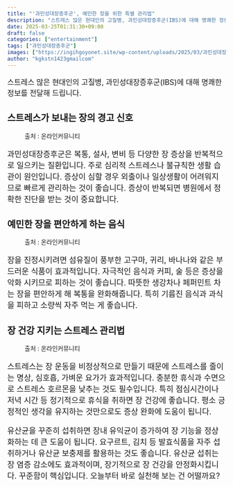 ```yaml
---
title: "'과민성대장증후군', 예민한 장을 위한 특별 관리법"
description: "스트레스 많은 현대인의 고질병, 과민성대장증후군(IBS)에 대해 명쾌한 정보를 전달해 드립니다."
date: 2025-03-25T01:31:30+09:00
draft: false
categories: ["entertainment"]
tags: ["과민성대장증후군"]
images: ["https://ingihgoyonet.site/wp-content/uploads/2025/03/과민성대장증후군증상.webp", "https://ingihgoyonet.site/wp-content/uploads/2025/03/과민성대장증후군에좋은음식.webp", "https://ingihgoyonet.site/wp-content/uploads/2025/03/과민성대장증후군.webp"]
author: "kgkstn1423gmailcom"
---
```


<p style="font-size:17px">스트레스 많은 현대인의 고질병, 과민성대장증후군(IBS)에 대해 명쾌한 정보를 전달해 드립니다.</p> <h2 >스트레스가 보내는 장의 경고 신호</h2> <figure ><img src="https://ingihgoyonet.site/wp-content/uploads/2025/03/과민성대장증후군증상.webp" alt="" style="aspect-ratio:16/9;object-fit:cover"/><figcaption >출처 : 온라인커뮤니티</figcaption></figure> <p style="font-size:18px">과민성대장증후군은 복통, 설사, 변비 등 다양한 장 증상을 반복적으로 일으키는 질환입니다. 주로 심리적 스트레스나 불규칙한 생활 습관이 원인입니다. 증상이 심할 경우 외출이나 일상생활이 어려워지므로 빠르게 관리하는 것이 좋습니다. 증상이 반복되면 병원에서 정확한 진단을 받는 것이 중요합니다.</p> <h2 >예민한 장을 편안하게 하는 음식</h2> <figure ><img src="https://ingihgoyonet.site/wp-content/uploads/2025/03/과민성대장증후군에좋은음식.webp" alt="" style="aspect-ratio:16/9;object-fit:cover"/><figcaption >출처 : 온라인커뮤니티</figcaption></figure> <p style="font-size:18px">장을 진정시키려면 섬유질이 풍부한 고구마, 귀리, 바나나와 같은 부드러운 식품이 효과적입니다. 자극적인 음식과 커피, 술 등은 증상을 악화 시키므로 피하는 것이 좋습니다. 따뜻한 생강차나 페퍼민트 차는 장을 편안하게 해 복통을 완화해줍니다. 특히 기름진 음식과 과식을 피하고 소량씩 자주 먹는 게 좋습니다.</p> <h2 >장 건강 지키는 스트레스 관리법</h2> <figure ><img src="https://ingihgoyonet.site/wp-content/uploads/2025/03/과민성대장증후군.webp" alt="" style="aspect-ratio:16/9;object-fit:cover"/><figcaption >출처 : 온라인커뮤니티</figcaption></figure> <p style="font-size:18px">스트레스는 장 운동을 비정상적으로 만들기 때문에 스트레스를 줄이는 명상, 심호흡, 가벼운 요가가 효과적입니다. 충분한 휴식과 수면으로 스트레스 호르몬을 낮추는 것도 필수입니다. 특히 점심시간이나 저녁 시간 등 정기적으로 휴식을 취하면 장 건강에 좋습니다. 평소 긍정적인 생각을 유지하는 것만으로도 증상 완화에 도움이 됩니다.</p> <p style="font-size:18px">유산균을 꾸준히 섭취하면 장내 유익균이 증가하여 장 기능을 정상화하는 데 큰 도움이 됩니다. 요구르트, 김치 등 발효식품을 자주 섭취하거나 유산균 보충제를 활용하는 것도 좋습니다. 유산균 섭취는 장 염증 감소에도 효과적이며, 장기적으로 장 건강을 안정화시킵니다. 꾸준함이 핵심입니다. 오늘부터 바로 실천해 보는 건 어떨까요?</p>
